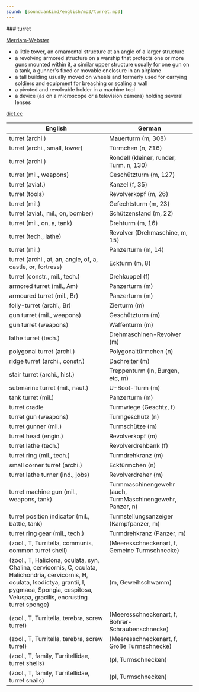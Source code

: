 ```yaml
---
sound: [sound:ankimd/english/mp3/turret.mp3]
---
```


\### turret

[Merriam-Webster](https://www.merriam-webster.com/dictionary/turret)

- a little tower, an ornamental structure at an angle of a larger structure
- a revolving armored structure on a warship that protects one or more guns mounted within it, a similar upper structure usually for one gun on a tank, a gunner's fixed or movable enclosure in an airplane
- a tall building usually moved on wheels and formerly used for carrying soldiers and equipment for breaching or scaling a wall
- a pivoted and revolvable holder in a machine tool
- a device (as on a microscope or a television camera) holding several lenses

[dict.cc](https://www.dict.cc/turret)

| English        | German       |
| -------------- | ------------ |
| turret (archi.) | Mauerturm (m, 308) |
| turret (archi., small, tower) | Türmchen (n, 216) |
| turret (archi.) | Rondell (kleiner, runder, Turm, n, 130) |
| turret (mil., weapons) | Geschützturm (m, 127) |
| turret (aviat.) | Kanzel (f, 35) |
| turret (tools) | Revolverkopf (m, 26) |
| turret (mil.) | Gefechtsturm (m, 23) |
| turret (aviat., mil., on, bomber) | Schützenstand (m, 22) |
| turret (mil., on, a, tank) | Drehturm (m, 16) |
| turret (tech., lathe) | Revolver (Drehmaschine, m, 15) |
| turret (mil.) | Panzerturm (m, 14) |
| turret (archi., at, an, angle, of, a, castle, or, fortress) | Eckturm (m, 8) |
| turret (constr., mil., tech.) | Drehkuppel (f) |
| armored turret (mil., Am) | Panzerturm (m) |
| armoured turret (mil., Br) | Panzerturm (m) |
| folly-turret (archi., Br) | Zierturm (m) |
| gun turret (mil., weapons) | Geschützturm (m) |
| gun turret (weapons) | Waffenturm (m) |
| lathe turret (tech.) | Drehmaschinen-Revolver (m) |
| polygonal turret (archi.) | Polygonaltürmchen (n) |
| ridge turret (archi., constr.) | Dachreiter (m) |
| stair turret (archi., hist.) | Treppenturm (in, Burgen, etc, m) |
| submarine turret (mil., naut.) | U-Boot-Turm (m) |
| tank turret (mil.) | Panzerturm (m) |
| turret cradle | Turmwiege (Geschtz, f) |
| turret gun (weapons) | Turmgeschütz (n) |
| turret gunner (mil.) | Turmschütze (m) |
| turret head (engin.) | Revolverkopf (m) |
| turret lathe (tech.) | Revolverdrehbank (f) |
| turret ring (mil., tech.) | Turmdrehkranz (m) |
| small corner turret (archi.) | Ecktürmchen (n) |
| turret lathe turner (ind., jobs) | Revolverdreher (m) |
| turret machine gun <turret MG> (mil., weapons, tank) | Turmmaschinengewehr <Turm-MG> (auch, TurmMaschinengewehr, Panzer, n) |
| turret position indicator (mil., battle, tank) | Turmstellungsanzeiger (Kampfpanzer, m) |
| turret ring gear (mil., tech.) | Turmdrehkranz (Panzer, m) |
|  (zool., T, Turritella, communis, common turret shell) |  (Meeresschneckenart, f, Gemeine Turmschnecke) |
|  (zool., T, Haliclona, oculata, syn, Chalina, cervicornis, C, oculata, Halichondria, cervicornis, H, oculata, Isodictya, grantii, I, pygmaea, Spongia, cespitosa, Veluspa, gracilis, encrusting turret sponge) |  (m, Geweihschwamm) |
|  (zool., T, Turritella, terebra, screw turret) |  (Meeresschneckenart, f, Bohrer-Schraubenschnecke) |
|  (zool., T, Turritella, terebra, screw turret) |  (Meeresschneckenart, f, Große Turmschnecke) |
|  (zool., T, family, Turritellidae, turret shells) |  (pl, Turmschnecken) |
|  (zool., T, family, Turritellidae, turret snails) |  (pl, Turmschnecken) |
